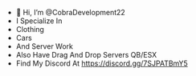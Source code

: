 - 👋 Hi, I’m @CobraDevelopment22
- I Specialize In
- Clothing
- Cars
- And Server Work
- Also Have Drag And Drop Servers QB/ESX
- Find My Discord At https://discord.gg/7SJPATBmY5


